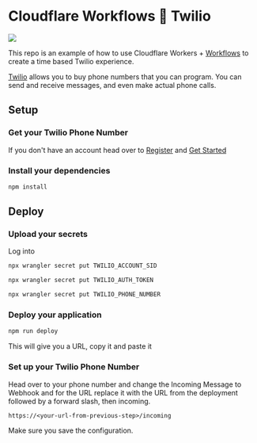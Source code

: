 # Cloudflare Workflows 🧡 Twilio


[<img src="https://img.youtube.com/vi/Pz0-mFk6aBM/0.jpg">](https://youtu.be/Pz0-mFk6aBM "Schedule Twilio Messaging and Phone Calls with Cloudflare Workflows")

This repo is an example of how to use Cloudflare Workers + [Workflows](https://developers.cloudflare.com/workflows) to create a time based Twilio experience.

[Twilio](https://twilio.com/docs) allows you to buy phone numbers that you can program. You can send and receive messages, and even make actual phone calls.

## Setup

### Get your Twilio Phone Number

If you don't have an account head over to [Register](https://twilio.com/try-twilio) and [Get Started](https://www.twilio.com/docs/usage/tutorials/how-to-use-your-free-trial-account-namer)


### Install your dependencies

```bash
npm install
```

## Deploy

### Upload your secrets

Log into

```bash
npx wrangler secret put TWILIO_ACCOUNT_SID
```

```bash
npx wrangler secret put TWILIO_AUTH_TOKEN
```

```bash
npx wrangler secret put TWILIO_PHONE_NUMBER
```

### Deploy your application

```bash
npm run deploy
```

This will give you a URL, copy it and paste it

### Set up your Twilio Phone Number

Head over to your phone number and change the Incoming Message to Webhook and for the URL replace it with
the URL from the deployment followed by a forward slash, then incoming.

```
https://<your-url-from-previous-step>/incoming
```

Make sure you save the configuration.
